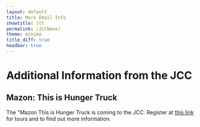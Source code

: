 ```yaml
---
layout: default
title: More Email Info
showtitle: ttt
permalink: /JCCNews/
theme: minima
title_diff: true
headbar: true
---
```



# Additional Information from the JCC  

## Mazon: This is Hunger Truck
The "Mazon This is Hunger Truck is coming to the JCC. Register at [this link](https://www.eventbrite.com/e/this-is-hunger-ga-marcus-jcc-of-atlanta-registration-29868897677 "Eventbrite Signup") for tours and to find out more information.
